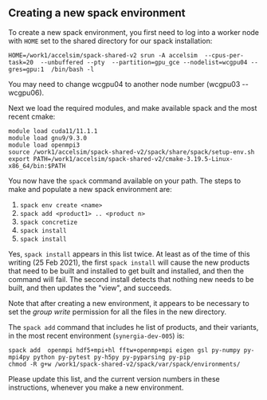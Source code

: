 ## Creating a new spack environment

To create a new spack environment, you first need to log into a worker node
with `HOME` set to the shared directory for our spack installation:

```
HOME=/work1/accelsim/spack-shared-v2 srun -A accelsim  --cpus-per-task=20  --unbuffered --pty  --partition=gpu_gce --nodelist=wcgpu04 --gres=gpu:1  /bin/bash -l
```
You may need to change wcgpu04 to another node number (wcgpu03 -- wcgpu06).

Next we load the required modules, and make available spack and the most recent cmake:

```
module load cuda11/11.1.1
module load gnu9/9.3.0
module load openmpi3
source /work1/accelsim/spack-shared-v2/spack/share/spack/setup-env.sh
export PATH=/work1/accelsim/spack-shared-v2/cmake-3.19.5-Linux-x86_64/bin:$PATH
```

You now have the `spack` command available on your path. The steps to make and populate a new spack environment are:

1. `spack env create <name>`
2. `spack add <product1> .. <product n>`
3. `spack concretize`
4. `spack install`
5. `spack install`

Yes, `spack install` appears in this list twice. At least as of the time of this
writing (25 Feb 2021), the first `spack install` will cause the new products
that need to be built and installed to get built and installed, and then the
command will fail. The second install detects that nothing new needs to be
built, and then updates the "view", and succeeds.

Note that after creating a new environment, it appears to be necessary to set
the *group write* permission for all the files in the new directory.

The `spack add` command that includes he list of products, and their variants,
in the most recent environment (`synergia-dev-005`) is:

```
spack add  openmpi hdf5+mpi+hl fftw+openmp+mpi eigen gsl py-numpy py-mpi4py python py-pytest py-h5py py-pyparsing py-pip
chmod -R g+w /work1/spack-shared-v2/spack/var/spack/environments/
```

Please update this list, and the current version numbers in these instructions,
whenever you make a new environment.


